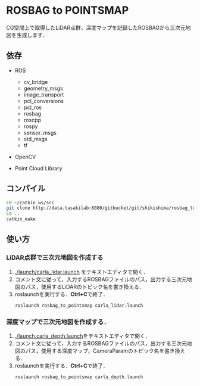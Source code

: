 # ROSBAG to POINTSMAP

CG空間上で取得したLiDAR点群，深度マップを記録したROSBAGから三次元地図を生成します．

## 依存

- ROS
    - cv_bridge
    - geometry_msgs
    - image_transport
    - pcl_conversions
    - pcl_ros
    - rosbag
    - roscpp
    - rospy
    - sensor_msgs
    - std_msgs
    - tf

- OpenCV
- Point Cloud Library

## コンパイル

```bash
cd ~/catkin_ws/src
git clone http://data.tasakilab:8080/gitbucket/git/shikishima/rosbag_to_pointsmap.git
cd ..
catkin_make
```

## 使い方

### LiDAR点群で三次元地図を作成する
1. [./launch/carla_lidar.launch](http://data.tasakilab:8080/gitbucket/shikishima/rosbag_to_pointsmap/blob/master/launch/carla_lidar.launch) をテキストエディタで開く．
2. コメント文に従って，入力するROSBAGファイルのパス，出力する三次元地図のパス，使用するLiDARのトピック名を書き換える．
3. roslaunchを実行する．**Ctrl+C**で終了．
    ```bash
    roslaunch rosbag_to_pointsmap carla_lidar.launch
    ```

### 深度マップで三次元地図を作成する．
1. [./launch.carla_depth.launch](http://data.tasakilab:8080/gitbucket/shikishima/rosbag_to_pointsmap/blob/master/launch/carla_depth.launch)をテキストエディタで開く．
2. コメント文に従って，入力するROSBAGファイルのパス，出力する三次元地図のパス，使用する深度マップ，CameraParamのトピック名を書き換える．
3. roslaunchを実行する．**Ctrl+C**で終了．
    ```bash
    roslaunch rosbag_to_pointsmap carla_depth.launch
    ```
